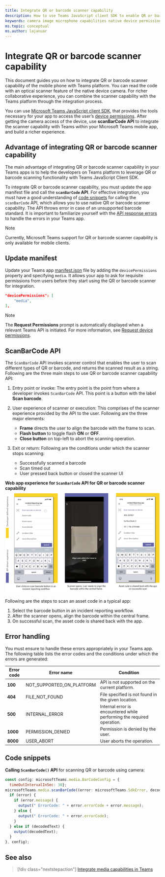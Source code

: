 ```yaml
---
title: Integrate QR or barcode scanner capability
description: How to use Teams JavaScript client SDK to enable QR or bar code scanner capability
keywords: camera image microphone capabilities native device permissions media qr barcode scanner
ms.topic: conceptual
ms.author: lajanuar
---
```


# Integrate QR or barcode scanner capability 

This document guides you on how to integrate QR or barcode scanner capability of the mobile phone with Teams platform. 
You can read the code with an optical scanner feature of the native device camera. For richer collaborative experience, you can combine the scanner capability with the Teams platform through the integration process. 

You can use [Microsoft Teams JavaScript client SDK](/javascript/api/overview/msteams-client?view=msteams-client-js-latest&preserve-view=true), that provides the tools necessary for your app to access the user’s [device permissions](native-device-permissions.md). After getting the camera access of the device, use **scanBarCode API** to integrate the scanner capability with Teams within your Microsoft Teams mobile app, and build a richer experience. 

## Advantage of integrating QR or barcode scanner capability

The main advantage of integrating QR or barcode scanner capability in your Teams apps is to help the developers on Teams platform to leverage QR or barcode scanning functionality with Teams JavaScript Client SDK.

To integrate QR or barcode scanner capability, you must update the app manifest file and call the **`scanBarCode` API**. For effective integration, you must have a good understanding of [code snippets](#code-snippets) for calling the `scanBarCode` API, which allows you to use native QR or barcode scanner capability. The API throws error in case of an unsupported barcode standard.
It is important to familiarize yourself with the [API response errors](#error-handling) to handle the errors in your Teams app.

> [!NOTE] 
> Currently, Microsoft Teams support for QR or barcode scanner capability is only available for mobile clients.

## Update manifest

Update your Teams app [manifest.json](../../resources/schema/manifest-schema.md#devicepermissions) file by adding the `devicePermissions` property and specifying `media`. It allows your app to ask for requisite permissions from users before they start using  the QR or barcode scanner for integration.

``` json
"devicePermissions": [
    "media",
],
```

> [!NOTE]
> The **Request Permissions** prompt is automatically displayed when a relevant Teams API is initiated. For more information, see [Request device permissions](native-device-permissions.md).

## ScanBarCode API

The `ScanBarCode` API invokes scanner control that enables the user to scan different types of QR or barcode, and returns the scanned result as a string.
Following are the three main steps to use QR or barcode scanner capability API:

1. Entry point or invoke: 
The entry point is the point from where a developer invokes `ScanBarCode` API. This point is a button with the label **Scan barcode**. 
1. User experience of scanner or execution: 
This comprises of the scanner experience provided by the API to the user. Following are the three major elements:
    * **Frame** directs the user to align the barcode with the frame to scan. 
    * **Flash button** to toggle flash **ON** or **OFF**.
	* **Close button** on top-left to abort the scanning operation.

1. Exit or return:
Following are the conditions under which the scanner stops scanning: 
    * Successfully scanned a barcode 
    * Scan timed out 
    * User pressed back button or closed the scanner UI 

**Web app experience for `ScanBarCode` API for QR or barcode scanner capability**
![web app experience for qr or barcode scanner capability](../../assets/images/tabs/qr-barcode-scanner-capability.png)

Following are the steps to scan an asset code in a typical app: 
1.  Select the barcode button in an incident reporting workflow.
1. After the scanner opens, align the barcode within the central frame.
1. On successful scan, the asset code is shared back with the app. 


## Error handling

You must ensure to handle these errors appropriately in your Teams app. The following table lists the error codes and the conditions under which the errors are generated: 

|Error code |  Error name     | Condition|
| --------- | --------------- | -------- |
| **100** | NOT_SUPPORTED_ON_PLATFORM | API is not supported on the current platform.|
| **404** | FILE_NOT_FOUND | File specified is not found in the given location.|
| **500** | INTERNAL_ERROR | Internal error is encountered while performing the required operation.|
| **1000** | PERMISSION_DENIED |Permission is denied by the user.|
|  **8000** | USER_ABORT |User aborts the operation.|

## Code snippets

**Calling `ScanBarCode()` API** for scanning QR or barcode using camera:

```javascript
const config: microsoftTeams.media.BarCodeConfig = {
  timeOutIntervalInSec: 30};
microsoftTeams.media.scanBarCode((error: microsoftTeams.SdkError, decodedText: string) => {
  if (error) {
    if (error.message) {
      output(" ErrorCode: " + error.errorCode + error.message);
    } else {
      output(" ErrorCode: " + error.errorCode);
    }
  } else if (decodedText) {
    output(decodedText);
  }
}, config);
```

## See also

> [!div class="nextstepaction"]
> [Integrate media capabilities in Teams](mobile-camera-image-permissions.md)